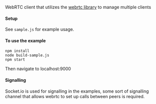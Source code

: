 WebRTC client that utilizes the [webrtc library](https://github.com/HenrikJoreteg/webrtc.js) to manage multiple clients

#### Setup

See `sample.js` for example usage.

#### To use the example

    npm install
    node build-sample.js
    npm start

Then navigate to localhost:9000

#### Signalling

Socket.io is used for signalling in the examples, some sort of signalling channel that allows webrtc to set up calls between peers is required.